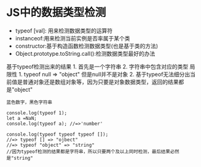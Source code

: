 # JS中的数据类型检测
- typeof [val]: 用来检测数据类型的运算符
- instanceof:用来检测当前实例是否率属于某个类
- constructor:基于构造函数检测数据类型(也是基于类的方法)
- Object.prototype.toString.call():检测数据类型最好的办法

基于typeof检测出来的结果
    1. 首先是一个字符串
    2. 字符串中包含对应的类型
局限性
    1. typeof null => "object" 但是null并不是对象
    2. 基于typeof无法细分出当前值是普通对象还是数组对象等，因为只要是对象数据类型，返回的结果都是"object"

    蓝色数字，黑色字符串

```
console.log(typeof 1);
let a =NaN;
console.log(typeof a); //=>'number'

console.log(typeof typeof typeof []);
//=> typeof [] => "ojbect"
//=> typeof "object" => "string"
//因为typeof检测的结果都是字符串，所以只要两个及以上同时检测，最后结果必然是"string"
```
